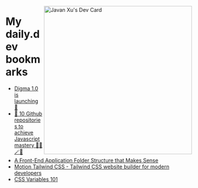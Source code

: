 
<a href="https://app.daily.dev/JavanXU"><img align="right" src="https://api.daily.dev/devcards/e45a150971844cd6959a94bb94e861ea.png?r=quw" width="400" alt="Javan Xu's Dev Card"/></a>

# My daily.dev bookmarks
<!-- daily.dev BOOKMARKS:START -->
- [Digma 1.0 is launching 🚀](https://app.daily.dev/posts/QvHuFmwSh?utm_source=rss&utm_medium=bookmarks&utm_campaign=6ueXw3FRNQzpNtewCDbI6)
- [🚀 10 Github repositories to achieve Javascript mastery 🧙‍♂️🪄✨](https://app.daily.dev/posts/O4zImSrXr?utm_source=rss&utm_medium=bookmarks&utm_campaign=6ueXw3FRNQzpNtewCDbI6)
- [A Front-End Application Folder Structure that Makes Sense](https://app.daily.dev/posts/X72onQAAT?utm_source=rss&utm_medium=bookmarks&utm_campaign=6ueXw3FRNQzpNtewCDbI6)
- [Motion Tailwind CSS - Tailwind CSS website builder for modern developers](https://app.daily.dev/posts/HDHdsqwFa?utm_source=rss&utm_medium=bookmarks&utm_campaign=6ueXw3FRNQzpNtewCDbI6)
- [CSS Variables 101](https://app.daily.dev/posts/TaILilOcv?utm_source=rss&utm_medium=bookmarks&utm_campaign=6ueXw3FRNQzpNtewCDbI6)
<!-- daily.dev BOOKMARKS:END -->
